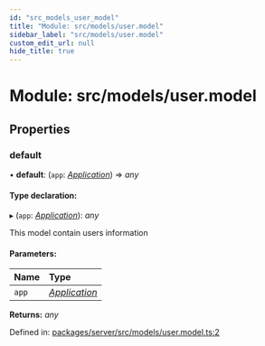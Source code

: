 ```yaml
---
id: "src_models_user_model"
title: "Module: src/models/user.model"
sidebar_label: "src/models/user.model"
custom_edit_url: null
hide_title: true
---
```


# Module: src/models/user.model

## Properties

### default

• **default**: (`app`: [*Application*](src_declarations.md#application)) => *any*

#### Type declaration:

▸ (`app`: [*Application*](src_declarations.md#application)): *any*

This model contain users information

#### Parameters:

Name | Type |
:------ | :------ |
`app` | [*Application*](src_declarations.md#application) |

**Returns:** *any*

Defined in: [packages/server/src/models/user.model.ts:2](https://github.com/xr3ngine/xr3ngine/blob/7650c2bea/packages/server/src/models/user.model.ts#L2)
